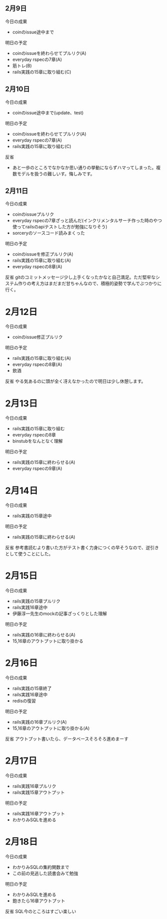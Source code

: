 ## 2月9日
今日の成果
- coinのissue途中まで

明日の予定
- coinのissueを終わらせてプルリク(A)
- everyday rspecの7章(A)
- 筋トレ(B)
- rails実践の15章に取り組む(C)

## 2月10日
今日の成果
- coinのissue途中まで(update、test)

明日の予定
- coinのissueを終わらせてプルリク(A)
- everyday rspecの7章(A)
- rails実践の15章に取り組む(C)

反省
- あと一歩のところでなかなか思い通りの挙動にならずハマってしまった。複数モデルを扱うの難しいす。悔しみです。

## 2月11日
今日の成果
- coinのissueプルリク
- everyday rspecの7章ざっと読んだ(インクリメンタルサーチ作った時のやつ使ってrailsのapiテストした方が勉強になりそう)
- sorceryのソースコード読みまくった

明日の予定
- coinのissueを修正プルリク(A)
- rails実践の15章に取り組む(A)
- everyday rspecの8章(A)

反省
gitのコミットメッセージ少し上手くなったかなと自己満足。ただ堅牢なシステム作りの考え方はまだまだ甘ちゃんなので、積極的姿勢で学んでぶつかりに行く。

# 2月12日
今日の成果
- coinのissue修正プルリク

明日の予定
- rails実践の15章に取り組む(A)
- everyday rspecの8章(A)
- 飲酒

反省
やる気あるのに頭が全く冴えなかったので明日は少し休憩します。

# 2月13日
今日の成果
- rails実践の15章に取り組む
- everyday rspecの8章
- binstubをなんとなく理解

明日の予定
- rails実践の15章に終わらせる(A)
- everyday rspecの9章(A)


# 2月14日
今日の成果
- rails実践の15章途中

明日の予定
- rails実践の15章に終わらせる(A)

反省
参考書読むより書いた方がテスト書く力身につくの早そうなので、逆引きとして使うことにした。

# 2月15日
今日の成果
- rails実践の15章プルリク
- rails実践16章途中
- 伊藤淳一先生のmockの記事ざっくりとした理解

明日の予定
- rails実践の16章に終わらせる(A)
- 15,16章のアウトプットに取り掛かる

# 2月16日
今日の成果
- rails実践の15章終了
- rails実践16章途中
- redisの復習

明日の予定
- rails実践の16章プルリク(A)
- 15,16章のアウトプットに取り掛かる(A)

反省
アウトプット書いたら、データベースそろそろ進めまーす

# 2月17日
今日の成果
- rails実践16章プルリク
- rails実践15章アウトプット

明日の予定
- rails実践16章アウトプット
- わかりみSQLを進める

# 2月18日
今日の成果
- わかりみSQLの集約関数まで
- この前の見逃した読書会みて勉強

明日の予定
- わかりみSQLを進める
- 飽きたら16章アウトプット

反省
SQL今のところはすごい楽しい
